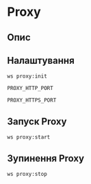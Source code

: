 # Proxy


## Опис


## Налаштування

```shell
ws proxy:init
```

`PROXY_HTTP_PORT`

`PROXY_HTTPS_PORT`


## Запуск Proxy

```shell
ws proxy:start
```


## Зупинення Proxy

```shell
ws proxy:stop
```
